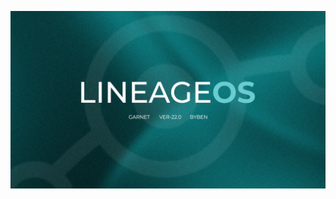 ![LOS-Garnet](https://raw.githubusercontent.com/los-garnet/.github/refs/heads/main/profile/los.png)
